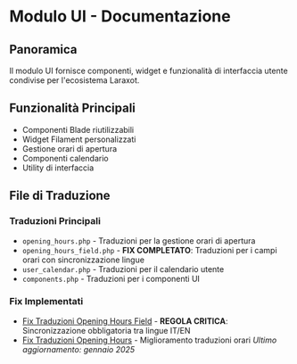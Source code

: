 # Modulo UI - Documentazione

## Panoramica
Il modulo UI fornisce componenti, widget e funzionalità di interfaccia utente condivise per l'ecosistema Laraxot.

## Funzionalità Principali
- Componenti Blade riutilizzabili
- Widget Filament personalizzati
- Gestione orari di apertura
- Componenti calendario
- Utility di interfaccia

## File di Traduzione

### Traduzioni Principali
- `opening_hours.php` - Traduzioni per la gestione orari di apertura
- `opening_hours_field.php` - **FIX COMPLETATO**: Traduzioni per i campi orari con sincronizzazione lingue
- `user_calendar.php` - Traduzioni per il calendario utente
- `components.php` - Traduzioni per i componenti UI

### Fix Implementati
- [Fix Traduzioni Opening Hours Field](opening_hours_translation_fix.md) - **REGOLA CRITICA**: Sincronizzazione obbligatoria tra lingue IT/EN
- [Fix Traduzioni Opening Hours](opening_hours_translation_improvement.md) - Miglioramento traduzioni orari
*Ultimo aggiornamento: gennaio 2025* 
